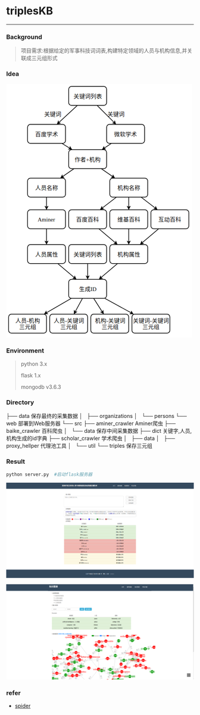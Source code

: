 # triplesKB

---

### Background

> 项目需求:根据给定的军事科技词词表,构建特定领域的人员与机构信息,并关联成三元组形式

### Idea

![基本思路](img/pipline.png)

### Environment

> python 3.x
>
> flask 1.x
>
> mongodb v3.6.3

### Directory

├── data                  保存最终的采集数据
│   ├── organizations
│   └── persons
└── web                             部署到Web服务器
└── src
        ├── aminer_crawler     Aminer爬虫
        ├── baike_crawler       百科爬虫
        │   └── data                 保存中间采集数据
        ├── dict                        关键字,人员,机构生成的id字典
        ├── scholar_crawler    学术爬虫
        │   ├── data
        │   ├── proxy_hellper   代理池工具
        │   └── util
        └── triples                    保存三元组

### Result

```python
python server.py  #启动flask服务器
```

![首页](img/web_index.png)

![知识库](img/web_kg.png)

### refer

- [spider](https://github.com/jasonhavend/DJH-Spider)
